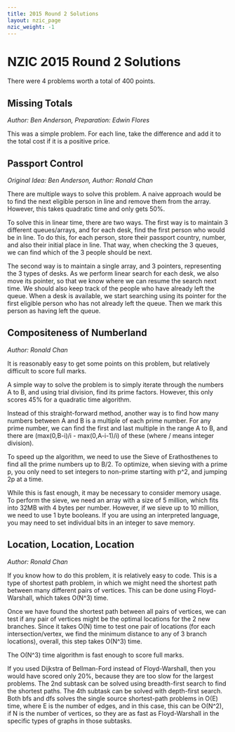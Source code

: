 ```yaml
---
title: 2015 Round 2 Solutions
layout: nzic_page
nzic_weight: -1
---
```


# NZIC 2015 Round 2 Solutions

There were 4 problems worth a total of 400 points.

## Missing Totals

_Author: Ben Anderson, Preparation: Edwin Flores_

This was a simple problem. For each line, take the difference and add it to the total cost if it is a positive price.

## Passport Control

_Original Idea: Ben Anderson, Author: Ronald Chan_

There are multiple ways to solve this problem. A naive approach would be to find the next eligible person in line and remove them from the array. However, this takes quadratic time and only gets 50%.

To solve this in linear time, there are two ways. The first way is to maintain 3 different queues/arrays, and for each desk, find the first person who would be in line. To do this, for each person, store their passport country, number, and also their initial place in line. That way, when checking the 3 queues, we can find which of the 3 people should be next.

The second way is to maintain a single array, and 3 pointers, representing the 3 types of desks. As we perform linear search for each desk, we also move its pointer, so that we know where we can resume the search next time. We should also keep track of the people who have already left the queue. When a desk is available, we start searching using its pointer for the first eligible person who has not already left the queue. Then we mark this person as having left the queue.

## Compositeness of Numberland

_Author: Ronald Chan_

It is reasonably easy to get some points on this problem, but relatively difficult to score full marks.

A simple way to solve the problem is to simply iterate through the numbers A to B, and using trial division, find its prime factors. However, this only scores 45% for a quadratic time algorithm.

Instead of this straight-forward method, another way is to find how many numbers between A and B is a multiple of each prime number. For any prime number, we can find the first and last multiple in the range A to B, and there are (max(0,B-i)/i - max(0,A-i-1)/i) of these (where / means integer division).

To speed up the algorithm, we need to use the Sieve of Erathosthenes to find all the prime numbers up to B/2\. To optimize, when sieving with a prime p, you only need to set integers to non-prime starting with p^2, and jumping 2p at a time.

While this is fast enough, it may be necessary to consider memory usage. To perform the sieve, we need an array with a size of 5 million, which fits into 32MB with 4 bytes per number. However, if we sieve up to 10 million, we need to use 1 byte booleans. If you are using an interpreted language, you may need to set individual bits in an integer to save memory.

## Location, Location, Location

_Author: Ronald Chan_

If you know how to do this problem, it is relatively easy to code. This is a type of shortest path problem, in which we might need the shortest path between many different pairs of vertices. This can be done using Floyd-Warshall, which takes O(N^3) time.

Once we have found the shortest path between all pairs of vertices, we can test if any pair of vertices might be the optimal locations for the 2 new branches. Since it takes O(N) time to test one pair of locations (for each intersection/vertex, we find the minimum distance to any of 3 branch locations), overall, this step takes O(N^3) time.

The O(N^3) time algorithm is fast enough to score full marks.

If you used Dijkstra of Bellman-Ford instead of Floyd-Warshall, then you would have scored only 20%, because they are too slow for the largest problems. The 2nd subtask can be solved using breadth-first search to find the shortest paths. The 4th subtask can be solved with depth-first search. Both bfs and dfs solves the single source shortest-path problems in O(E) time, where E is the number of edges, and in this case, this can be O(N^2), if N is the number of vertices, so they are as fast as Floyd-Warshall in the specific types of graphs in those subtasks.
